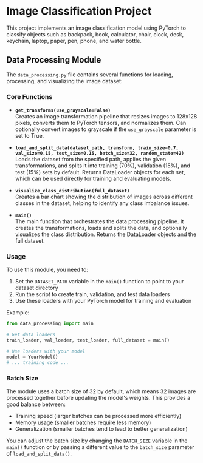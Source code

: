 # Image Classification Project

This project implements an image classification model using PyTorch to classify objects such as backpack, book, calculator, chair, clock, desk, keychain, laptop, paper, pen, phone, and water bottle.

## Data Processing Module

The `data_processing.py` file contains several functions for loading, processing, and visualizing the image dataset:

### Core Functions

- **`get_transforms(use_grayscale=False)`**  
  Creates an image transformation pipeline that resizes images to 128x128 pixels, converts them to PyTorch tensors, and normalizes them. Can optionally convert images to grayscale if the `use_grayscale` parameter is set to True.

- **`load_and_split_data(dataset_path, transform, train_size=0.7, val_size=0.15, test_size=0.15, batch_size=32, random_state=42)`**  
  Loads the dataset from the specified path, applies the given transformations, and splits it into training (70%), validation (15%), and test (15%) sets by default. Returns DataLoader objects for each set, which can be used directly for training and evaluating models.

- **`visualize_class_distribution(full_dataset)`**  
  Creates a bar chart showing the distribution of images across different classes in the dataset, helping to identify any class imbalance issues.

- **`main()`**  
  The main function that orchestrates the data processing pipeline. It creates the transformations, loads and splits the data, and optionally visualizes the class distribution. Returns the DataLoader objects and the full dataset.

### Usage

To use this module, you need to:

1. Set the `DATASET_PATH` variable in the `main()` function to point to your dataset directory
2. Run the script to create train, validation, and test data loaders
3. Use these loaders with your PyTorch model for training and evaluation

Example:
```python
from data_processing import main

# Get data loaders
train_loader, val_loader, test_loader, full_dataset = main()

# Use loaders with your model
model = YourModel()
# ... training code ...
```

### Batch Size

The module uses a batch size of 32 by default, which means 32 images are processed together before updating the model's weights. This provides a good balance between:
- Training speed (larger batches can be processed more efficiently)
- Memory usage (smaller batches require less memory)
- Generalization (smaller batches tend to lead to better generalization)

You can adjust the batch size by changing the `BATCH_SIZE` variable in the `main()` function or by passing a different value to the `batch_size` parameter of `load_and_split_data()`. 